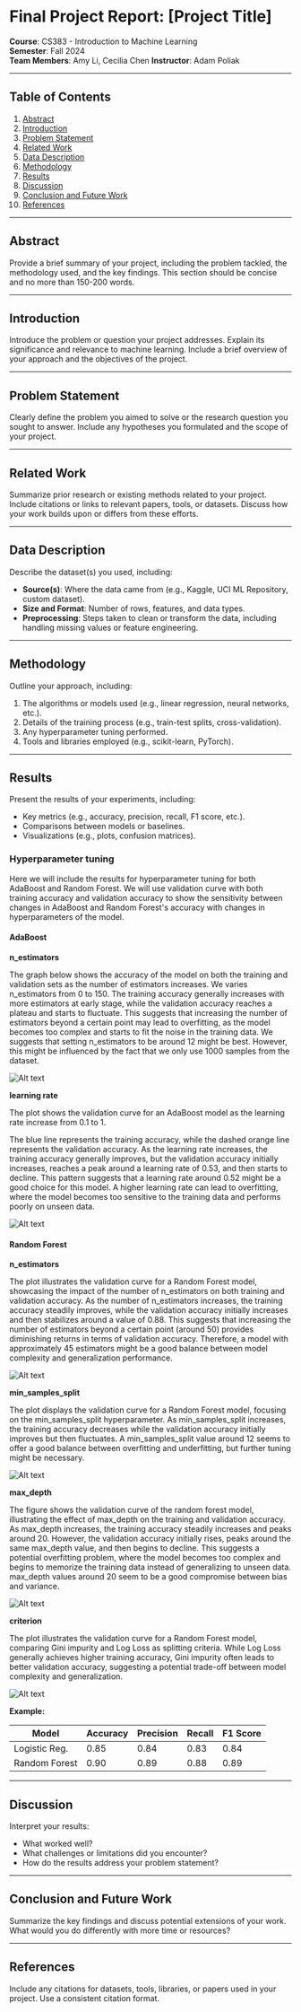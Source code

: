 # Final Project Report: [Project Title]

**Course**: CS383 - Introduction to Machine Learning  
**Semester**: Fall 2024  
**Team Members**: Amy Li, Cecilia Chen
**Instructor**: Adam Poliak

---

## Table of Contents
1. [Abstract](#abstract)
2. [Introduction](#introduction)
3. [Problem Statement](#problem-statement)
4. [Related Work](#related-work)
5. [Data Description](#data-description)
6. [Methodology](#methodology)
7. [Results](#results)
8. [Discussion](#discussion)
9. [Conclusion and Future Work](#conclusion-and-future-work)
10. [References](#references)

---

## Abstract
Provide a brief summary of your project, including the problem tackled, the methodology used, and the key findings. This section should be concise and no more than 150-200 words.

---

## Introduction
Introduce the problem or question your project addresses. Explain its significance and relevance to machine learning. Include a brief overview of your approach and the objectives of the project.

---

## Problem Statement
Clearly define the problem you aimed to solve or the research question you sought to answer. Include any hypotheses you formulated and the scope of your project.

---

## Related Work
Summarize prior research or existing methods related to your project. Include citations or links to relevant papers, tools, or datasets. Discuss how your work builds upon or differs from these efforts.

---

## Data Description
Describe the dataset(s) you used, including:
- **Source(s)**: Where the data came from (e.g., Kaggle, UCI ML Repository, custom dataset).
- **Size and Format**: Number of rows, features, and data types.
- **Preprocessing**: Steps taken to clean or transform the data, including handling missing values or feature engineering.

---

## Methodology
Outline your approach, including:
1. The algorithms or models used (e.g., linear regression, neural networks, etc.).
2. Details of the training process (e.g., train-test splits, cross-validation).
3. Any hyperparameter tuning performed.
4. Tools and libraries employed (e.g., scikit-learn, PyTorch).

---

## Results
Present the results of your experiments, including:
- Key metrics (e.g., accuracy, precision, recall, F1 score, etc.).
- Comparisons between models or baselines.
- Visualizations (e.g., plots, confusion matrices).

### Hyperparameter tuning

Here we will include the results for hyperparameter tuning for both AdaBoost and Random Forest. We will use validation curve with both training accuracy and validation accuracy to show the sensitivity between changes in AdaBoost and Random Forest's accuracy with changes in hyperparameters of the model.

#### AdaBoost

**n_estimators**

The graph below shows the accuracy of the model on both the training and validation sets as the number of estimators increases. We varies n_estimators from 0 to 150. The training accuracy generally increases with more estimators at early stage, while the validation accuracy reaches a plateau and starts to fluctuate. This suggests that increasing the number of estimators beyond a certain point may lead to overfitting, as the model becomes too complex and starts to fit the noise in the training data. We suggests that setting n_estimators to be around 12 might be best. However, this might be influenced by the fact that we only use 1000 samples from the dataset.

![Alt text](https://github.com/Cecilia7717/project-ml/blob/main/Validation%20Curve%20for%20AdaBoost%20(n_estimators).png)

**learning rate**

The plot shows the validation curve for an AdaBoost model as the learning rate increase from 0.1 to 1.

The blue line represents the training accuracy, while the dashed orange line represents the validation accuracy. As the learning rate increases, the training accuracy generally improves, but the validation accuracy initially increases, reaches a peak around a learning rate of 0.53, and then starts to decline.
This pattern suggests that a learning rate around 0.52 might be a good choice for this model. A higher learning rate can lead to overfitting, where the model becomes too sensitive to the training data and performs poorly on unseen data.

![Alt text]([https://github.com/Cecilia7717/project-ml/blob/main/Validation%20Curve%20for%20AdaBoost%20(learning_rate_1).png])

#### Random Forest
**n_estimators**

The plot illustrates the validation curve for a Random Forest model, showcasing the impact of the number of n_estimators on both training and validation accuracy. As the number of n_estimators increases, the training accuracy steadily improves, while the validation accuracy initially increases and then stabilizes around a value of 0.88. This suggests that increasing the number of estimators beyond a certain point (around 50) provides diminishing returns in terms of validation accuracy. Therefore, a model with approximately 45 estimators might be a good balance between model complexity and generalization performance.

![Alt text](https://github.com/Cecilia7717/project-ml/blob/main/Validation%20Curve%20for%20Random%20Forest%20(n_estimators).png)

**min_samples_split**

The plot displays the validation curve for a Random Forest model, focusing on the min_samples_split hyperparameter. As min_samples_split increases, the training accuracy decreases while the validation accuracy initially improves but then fluctuates. A min_samples_split value around 12 seems to offer a good balance between overfitting and underfitting, but further tuning might be necessary.

![Alt text](https://github.com/Cecilia7717/project-ml/blob/main/Validation%20Curve%20for%20Random%20Forest%20(min_samples_split).png)

**max_depth**

The figure shows the validation curve of the random forest model, illustrating the effect of max_depth on the training and validation accuracy. As max_depth increases, the training accuracy steadily increases and peaks around 20. However, the validation accuracy initially rises, peaks around the same max_depth value, and then begins to decline. This suggests a potential overfitting problem, where the model becomes too complex and begins to memorize the training data instead of generalizing to unseen data. max_depth values around 20 seem to be a good compromise between bias and variance.

![Alt text](https://github.com/Cecilia7717/project-ml/blob/main/Validation%20Curve%20for%20Random%20Forest%20(max_depth).png)

**criterion**

The plot illustrates the validation curve for a Random Forest model, comparing Gini impurity and Log Loss as splitting criteria. While Log Loss generally achieves higher training accuracy, Gini impurity often leads to better validation accuracy, suggesting a potential trade-off between model complexity and generalization.

![Alt text](https://github.com/Cecilia7717/project-ml/blob/main/Validation%20Curve%20for%20Random%20Forest%20(criterion).png)


**Example:**

| Model          | Accuracy | Precision | Recall | F1 Score |
|-----------------|----------|-----------|--------|----------|
| Logistic Reg.   | 0.85     | 0.84      | 0.83   | 0.84     |
| Random Forest   | 0.90     | 0.89      | 0.88   | 0.89     |

---

## Discussion
Interpret your results:

- What worked well?
- What challenges or limitations did you encounter?
- How do the results address your problem statement?

---

## Conclusion and Future Work

Summarize the key findings and discuss potential extensions of your work. What would you do differently with more time or resources?

---

## References

Include any citations for datasets, tools, libraries, or papers used in your project. Use a consistent citation format.
